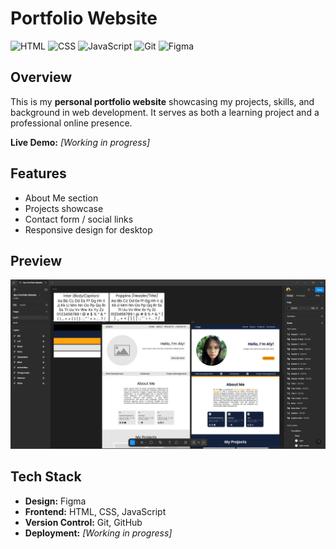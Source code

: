# Portfolio Website  

![HTML](https://img.shields.io/badge/HTML5-E34F26?style=for-the-badge&logo=html5&logoColor=white)  ![CSS](https://img.shields.io/badge/CSS3-1572B6?style=for-the-badge&logo=css3&logoColor=white)  ![JavaScript](https://img.shields.io/badge/JavaScript-F7DF1E?style=for-the-badge&logo=javascript&logoColor=black)  ![Git](https://img.shields.io/badge/Git-F05032?style=for-the-badge&logo=git&logoColor=white)  ![Figma](https://img.shields.io/badge/Figma-F24E1E?style=for-the-badge&logo=figma&logoColor=white)  

## Overview  
This is my **personal portfolio website** showcasing my projects, skills, and background in web development. It serves as both a learning project and a professional online presence.  

**Live Demo:** <i>[Working in progress]</i>

## Features  
- About Me section   
- Projects showcase  
- Contact form / social links  
- Responsive design for desktop 

## Preview  
![Preview](src/assets/images/Preview.png)

## Tech Stack  
- **Design:** Figma 
- **Frontend:** HTML, CSS, JavaScript  
- **Version Control:** Git, GitHub  
- **Deployment:** <i>[Working in progress]</i>
